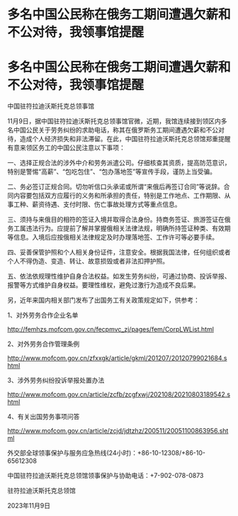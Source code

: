 # 多名中国公民称在俄务工期间遭遇欠薪和不公对待，我领事馆提醒

# 多名中国公民称在俄务工期间遭遇欠薪和不公对待，我领事馆提醒

中国驻符拉迪沃斯托克总领事馆

11月9日，据中国驻符拉迪沃斯托克总领事馆官微，近期，我馆连续接到领区内多名中国公民关于劳务纠纷的求助电话，称其在俄罗斯务工期间遭遇欠薪和不公对待，造成个人经济损失和非法滞留。在此，中国驻符拉迪沃斯托克总领馆郑重提醒有意来领区务工的中国公民注意以下事项：

一、选择正规合法的涉外中介和劳务派遣公司。仔细核查其资质，提高防范意识，特别是警惕“高薪”、“包吃包住”、“包办落地签”等宣传手段，谨防上当受骗。

二、务必签订正规合同。切勿听信口头承诺或所谓“来俄后再签订合同”等说辞。合同内容要包括双方应履行的义务和所承担的责任，特别是工作地点、工作期限、从事工种、薪资待遇、支付时限、伤亡事故处理方式等重点信息。

三、须持与来俄目的相符的签证入境并取得合法身份。持商务签证、旅游签证在俄务工属违法行为。应提前了解并掌握俄相关法律法规，明确所持签证种类、有效期等信息。入境后应按俄相关法律规定及时办理落地签、工作许可等必要手续。

四、妥善保管护照和个人相关身份证件，注意安全。根据我国法律，任何组织或者个人不得伪造、变造、转让、故意损毁或者非法扣押护照。

五、依法依规理性维护自身合法权益。如发生劳务纠纷，可通过协商、投诉举报、报警等方式维护自身权益。要理性维权，避免过激行为造成不良后果。

另，近年来国内相关部门发布了出国务工有关政策规定如下，供参考：

1、对外劳务合作企业名单

http://femhzs.mofcom.gov.cn/fecpmvc_zj/pages/fem/CorpLWList.html

2、对外劳务合作管理条例

http://www.mofcom.gov.cn/zfxxgk/article/gkml/201207/20120799021684.shtml

3、涉外劳务纠纷投诉举报处置办法

http://www.mofcom.gov.cn/article/zcfb/zcgfxwj/202108/20210803189542.shtml

4、有关出国劳务事项问答

http://www.mofcom.gov.cn/article/zcjd/jdtzhz/200511/20051100863956.shtml

外交部全球领事保护与服务应急热线(24小时)：+86-10-12308/+86-10-65612308

中国驻符拉迪沃斯托克总领馆领事保护与协助电话：+7-902-078-0873

驻符拉迪沃斯托克总领馆

2023年11月9日

